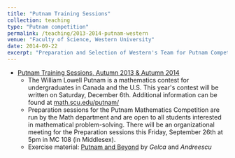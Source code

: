 ```yaml
---	
title: "Putnam Training Sessions"		
collection: teaching		
type: "Putnam competition"		
permalink: /teaching/2013-2014-putnam-western
venue: "Faculty of Science, Western University"		
date: 2014-09-22		
excerpt: "Preparation and Selection of Western's Team for Putnam Competitions 2013 and 2014 "		
---	
```

 			
* [Putnam Training Sessions, Autumn 2013 & Autumn 2014](http://www-home.math.uwo.ca/~mpinson/) 	
   * The William Lowell Putnam is a mathematics contest for undergraduates
     in Canada and the U.S. This year's contest will be written on Saturday,
     December 6th. Additional information can be found at [math.scu.edu/putnam/](http://math.scu.edu/putnam/)
   *  Preparation sessions for the Putnam Mathematics Competition are run by
     the Math department and are open to all students interested in
     mathematical problem-solving. There will be an organizational meeting for the Preparation sessions this Friday,
     September 26th at 5pm in MC 108 (in Middlesex).
   * Exercise material: [Putnam and Beyond](http://www-bcf.usc.edu/~lototsky/PiMuEp/PutnamAndBeyond-Andreescu.pdf) by _Gelca_ and _Andreescu_
    

     
